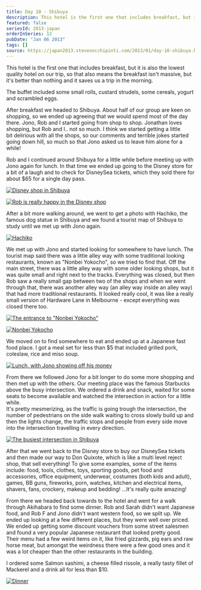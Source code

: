 ```yaml
---
title: Day 10 - Shibuya
description: This hotel is the first one that includes breakfast, but it is also the lowest quality hotel on our trip, so that also means the breakfast ...
featured: false
seriesId: 2013-japan
orderInSeries: 12
pubDate: "Jan 06 2013"
tags: []
source: https://japan2013.stevenocchipinti.com/2013/01/day-10-shibuya.html
---
```


This hotel is the first one that includes breakfast, but it is also the lowest quality hotel on our trip, so that also means the breakfast isn't massive, but it's better than nothing and it saves us a trip in the morning.

The buffet included some small rolls, custard strudels, some cereals, yogurt and scrambled eggs.

After breakfast we headed to Shibuya. About half of our group are keen on shopping, so we ended up agreeing that we would spend most of the day there. Jono, Rob and I started going from shop to shop. Jonathan loves shopping, but Rob and I.. not so much. I think we started getting a little bit delirious with all the shops, so our comments and terrible jokes started going down hill, so much so that Jono asked us to leave him alone for a while!

Rob and I continued around Shibuya for a little while before meeting up with Jono again for lunch. In that time we ended up going to the Disney store for a bit of a laugh and to check for DisneySea tickets, which they sold there for about $65 for a single day pass.

[![Disney shop in Shibuya](https://4.bp.blogspot.com/-qdeytttbA6o/UOl-YbpXZeI/AAAAAAAAAqk/KulLaJmwrpE/s320/DSC_7024.JPG)](https://4.bp.blogspot.com/-qdeytttbA6o/UOl-YbpXZeI/AAAAAAAAAqk/KulLaJmwrpE/s1600/DSC_7024.JPG)

[![Rob is really happy in the Disney shop](https://1.bp.blogspot.com/-qxgDFsuGZqQ/UOl-Ya9fR-I/AAAAAAAAAqo/wecsKdlWpDE/s320/DSC_7031.JPG)](https://1.bp.blogspot.com/-qxgDFsuGZqQ/UOl-Ya9fR-I/AAAAAAAAAqo/wecsKdlWpDE/s1600/DSC_7031.JPG)

After a bit more walking around, we went to get a photo with Hachiko, the famous dog statue in Shibuya and we found a tourist map of Shibuya to study until we met up with Jono again.

[![Hachiko](https://1.bp.blogspot.com/-QBBsAdF65fE/UOl-YpDnXXI/AAAAAAAAAqg/sxbpetntFVI/s320/DSC_7042.JPG)](https://1.bp.blogspot.com/-QBBsAdF65fE/UOl-YpDnXXI/AAAAAAAAAqg/sxbpetntFVI/s1600/DSC_7042.JPG)

We met up with Jono and started looking for somewhere to have lunch. The tourist map said there was a little alley way with some traditional looking restaurants, known as "Nonbei Yokocho", so we tried to find that. Off the main street, there was a little alley way with some older looking shops, but it was quite small and right next to the tracks. Everything was closed, but then Rob saw a really small gap between two of the shops and when we went through that, there was another alley way (an alley way inside an alley way) that had more traditional restaurants. It looked really cool, it was like a really small version of Hardware Lane in Melbourne - except everything was closed there too.

[![The entrance to "Nonbei Yokocho"](https://4.bp.blogspot.com/-jLMB9gNM2I4/UOl-Zo4ogzI/AAAAAAAAAqs/4fz-WgOFZnE/s320/DSC_7051.JPG)](https://4.bp.blogspot.com/-jLMB9gNM2I4/UOl-Zo4ogzI/AAAAAAAAAqs/4fz-WgOFZnE/s1600/DSC_7051.JPG)

[![Nonbei Yokocho](https://2.bp.blogspot.com/-49wH4yzbJnE/UOl-Z7ErKiI/AAAAAAAAAq0/LVdAv8fVsB8/s320/DSC_7053.JPG)](https://2.bp.blogspot.com/-49wH4yzbJnE/UOl-Z7ErKiI/AAAAAAAAAq0/LVdAv8fVsB8/s1600/DSC_7053.JPG)

We moved on to find somewhere to eat and ended up at a Japanese fast food place. I got a meal set for less than $5 that included grilled pork, coleslaw, rice and miso soup.

[![Lunch, with Jono showing off his money](https://1.bp.blogspot.com/-uyLLkhCInZU/UOl-Z1Rt1vI/AAAAAAAAAqw/pwipjSM677g/s320/DSC_7058.JPG)](https://1.bp.blogspot.com/-uyLLkhCInZU/UOl-Z1Rt1vI/AAAAAAAAAqw/pwipjSM677g/s1600/DSC_7058.JPG)

From there we followed Jono for a bit longer to do some more shopping and then met up with the others. Our meeting place was the famous Starbucks above the busy intersection. We ordered a drink and snack, waited for some seats to become available and watched the intersection in action for a little while.  
It's pretty mesmerizing, as the traffic is going trough the intersection, the number of pedestrians on the side walk waiting to cross slowly build up and then the lights change, the traffic stops and people from every side move into the intersection travelling in every direction.

[![The busiest intersection in Shibuya](https://3.bp.blogspot.com/-CnR1bsYI5YI/UOl-a-wA_YI/AAAAAAAAArA/BvS9ooZp_UU/s320/DSC_7063.JPG)](https://3.bp.blogspot.com/-CnR1bsYI5YI/UOl-a-wA_YI/AAAAAAAAArA/BvS9ooZp_UU/s1600/DSC_7063.JPG)

After that we went back to the Disney store to buy our DisneySea tickets and then made our way to Don Quixote, which is like a multi level reject shop, that sell everything! To give some examples, some of the items include: food, tools, clothes, toys, sporting goods, pet food and accessories, office equipment, underwear, costumes (both kids and adult), games, BB guns, fireworks, porn, watches, kitchen and electrical items, shavers, fans, crockery, makeup and bedding! ...It's really quite amazing!

From there we headed back towards to the hotel and went for a walk through Akihabara to find some dinner. Rob and Sarah didn't want Japanese food, and Rob F and Jono didn't want western food, so we split up. We ended up looking at a few different places, but they were well over priced. We ended up getting some discount vouchers from some street salesmen and found a very popular Japanese restaurant that looked pretty good. Their menu had a few weird items on it, like fried gizzards, pig ears and raw horse meat, but amongst the weirdness there were a few good ones and it was a lot cheaper than the other restaurants in the building.

I ordered some Salmon sashimi, a cheese filled rissole, a really tasty fillet of Mackerel and a drink all for less than $10.

[![Dinner](https://lh4.ggpht.com/-HhuCJUIYT2I/UOl454wb5cI/AAAAAAAAAqE/aQMCdsUhLP0/s320/20130106_203159.jpg)](240)
